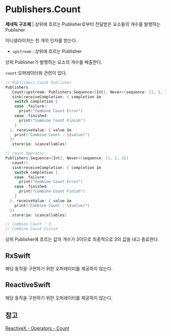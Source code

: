 # Publishers.Count

**제네릭 구조체** | 상위에 흐르는 Publisher로부터 전달받은 요소들의 개수를 발행하는 Publisher

이니셜라이저는 한 개의 인자를 받는다.

- `upstream` : 상위에 흐르는 Publisher

상위 Publisher가 발행하는 요소의 개수를 배출한다.

`count` 오퍼레이터와 관련이 있다.

```swift
// Publishers.Count Publisher
Publishers
  .Count(upstream: Publishers.Sequence<[Int], Never>(sequence: [1, 2, 3]))
  .sink(receiveCompletion: { completion in
    switch completion {
    case .failure:
      print("Combine Count Error")
    case .finished:
      print("Combine Count Finish")
    }
  }, receiveValue: { value in
    print("Combine Count : \(value)")
  })
  .store(in: &cancellables)

// count Operator
Publishers.Sequence<[Int], Never>(sequence: [1, 2, 3])
  .count()
  .sink(receiveCompletion: { completion in
    switch completion {
    case .failure:
      print("Combine Count Error")
    case .finished:
      print("Combine Count Finish")
    }
  }, receiveValue: { value in
    print("Combine Count : \(value)")
  })
  .store(in: &cancellables)

// Combine Count : 3
// Combine Count Finish
```

상위 Publisher에 흐르는 값의 개수가 3이므로 최종적으로 3의 값을 내고 종료한다.

## RxSwift

해당 동작을 구현하기 위한 오퍼레이터를 제공하지 않는다.

## ReactiveSwift

해당 동작을 구현하기 위한 오퍼레이터를 제공하지 않는다.

## 참고

[ReactiveX - Operators - Count](http://reactivex.io/documentation/operators/count.html)